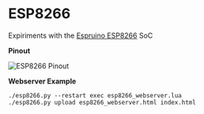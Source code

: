 ESP8266
=======

Expiriments with the [Espruino ESP8266](http://www.espruino.com/ESP8266) SoC

**Pinout**

![ESP8266 Pinout](http://www.espruino.com/refimages/ESP8266_pinout.png)

**Webserver Example**
```
./esp8266.py --restart exec esp8266_webserver.lua
./esp8266.py upload esp8266_webserver.html index.html
```
